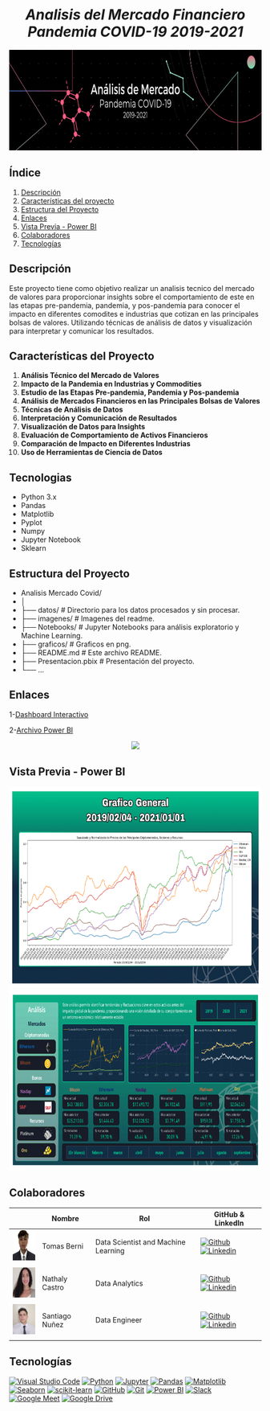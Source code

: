 # <h1 align="center">_Analisis del Mercado Financiero Pandemia COVID-19 2019-2021_</h1>

<p align="center">
  <img src="imagenes/portada.png"  height="200">
<p align="center">

## Índice

1. [Descripción](#descripción)
2. [Características del proyecto](#características-del-proyecto)
3. [Estructura del Proyecto](#estructura-del-proyecto)
4. [Enlaces](#enlaces)
5. [Vista Previa - Power BI](#vista-previa---power-bi)
6. [Colaboradores](#colaboradores)
7. [Tecnologías](#tecnologías)

## Descripción

Este proyecto tiene como objetivo realizar un analisis tecnico del mercado de valores para proporcionar insights sobre el comportamiento de este en las etapas pre-pandemia, pandemia, y pos-pandemia para conocer el impacto en diferentes comodites e industrias que cotizan en las principales bolsas de valores. Utilizando técnicas de análisis de datos y visualización para interpretar y comunicar los resultados.

## Características del Proyecto

1. **Análisis Técnico del Mercado de Valores**  
2. **Impacto de la Pandemia en Industrias y Commodities**  
3. **Estudio de las Etapas Pre-pandemia, Pandemia y Pos-pandemia**  
4. **Análisis de Mercados Financieros en las Principales Bolsas de Valores**  
5. **Técnicas de Análisis de Datos**  
6. **Interpretación y Comunicación de Resultados**  
7. **Visualización de Datos para Insights**  
8. **Evaluación de Comportamiento de Activos Financieros**  
9. **Comparación de Impacto en Diferentes Industrias**  
10. **Uso de Herramientas de Ciencia de Datos**


## Tecnologias

- Python 3.x
- Pandas
- Matplotlib
- Pyplot
- Numpy
- Jupyter Notebook
- Sklearn

## Estructura del Proyecto

- Analisis Mercado Covid/
- │
- ├── datos/                         # Directorio para los datos procesados y sin procesar.
- ├── imagenes/                      # Imagenes del readme.
- ├── Notebooks/                     # Jupyter Notebooks para análisis exploratorio y Machine Learning.
- ├── graficos/                      # Graficos en png.
- ├── README.md                      # Este archivo README.
- ├── Presentacion.pbix              # Presentación del proyecto.
- └── ...  

## Enlaces

1-[Dashboard Interactivo](https://app.powerbi.com/groups/me/reports/22ed2044-ee0b-4a25-b8b2-8d8d2a94e892/e719377014e91008882b?experience=power-bi)

2-[Archivo Power BI](https://www.transfernow.net/dl/c20-66-m-data-bi)


<p align="center">
  <img src="images/streamlit.gif"  height="200">
<p align="center">



## Vista Previa - Power BI

<p align="center">
  <img src="imagenes/Presentacion-captura-1.png"  height="400">
  <img src="imagenes/Presentacion-captura-2.png"  height="360">
<p align="center">

## Colaboradores

|                         | Nombre   |   Rol                    | GitHub & LinkedIn                                                                                                                                                                                          |
| ----------------------------- | -------- | ---------------------- | ------------------------------------------------------------------------------------------------------------------------------------------------------------------------------------------------------- |
| <img width="60" height="60" src="imagenes/fotoTomas.jpg" alt="TomasBerni" /> | Tomas Berni | Data Scientist and Machine Learning | [![Github](https://skillicons.dev/icons?i=github)](https://github.com/tomasberni) [![Linkedin](https://skillicons.dev/icons?i=linkedin)](https://www.linkedin.com/in/tomasberni/)                         |                        |
|                               |
| <img width="60" height="60" src="imagenes/fotoNathaly.jpg" alt="Nathaly" /> | Nathaly Castro | Data Analytics | [![Github](https://skillicons.dev/icons?i=github)](https://github.com/ylathan) [![Linkedin](https://skillicons.dev/icons?i=linkedin)](https://www.linkedin.com/in/nathaly-castro-g%C3%B3mez-49229723b/)                         |
|                               |
| <img width="60" height="60" src="imagenes/Santi.jpeg" alt="Santiago" /> | Santiago Nuñez | Data Engineer | [![Github](https://skillicons.dev/icons?i=github)](https://github.com/SantiNunez2003) [![Linkedin](https://skillicons.dev/icons?i=linkedin)](https://www.linkedin.com/in/santiago-nuñez-8169872a9/?utm_source=share&utm_campaign=share_via&utm_content=profile&utm_medium=android_app)                         |
|                               |

## Tecnologías

[![Visual Studio Code](https://img.shields.io/badge/IDE-Visual%20Studio%20Code-blue)](https://code.visualstudio.com/)
[![Python](https://img.shields.io/badge/Language-Python-blue)](https://www.python.org/)
[![Jupyter](https://img.shields.io/badge/Notebook-Jupyter-orange)](https://jupyter.org/)
[![Pandas](https://img.shields.io/badge/Library-Pandas-brightgreen)](https://pandas.pydata.org/)
[![Matplotlib](https://img.shields.io/badge/Library-Matplotlib-blue)](https://matplotlib.org/)
[![Seaborn](https://img.shields.io/badge/Library-Seaborn-yellow)](https://seaborn.pydata.org/)
[![scikit-learn](https://img.shields.io/badge/Library-scikit--learn-red)](https://scikit-learn.org/)
[![GitHub](https://img.shields.io/badge/Platform-GitHub-lightgrey)](https://github.com/)
[![Git](https://img.shields.io/badge/Version%20Control-Git-blue)](https://git-scm.com/)
[![Power BI](https://img.shields.io/badge/BI%20Tool-Power%20BI-yellow)](https://powerbi.microsoft.com/)
[![Slack](https://img.shields.io/badge/Chat-Slack-4A154B)](https://slack.com/)
[![Google Meet](https://img.shields.io/badge/Tool-Google%20Meet-4285F4)](https://meet.google.com/)
[![Google Drive](https://img.shields.io/badge/Tool-Google%20Drive-34A853)](https://drive.google.com/)

